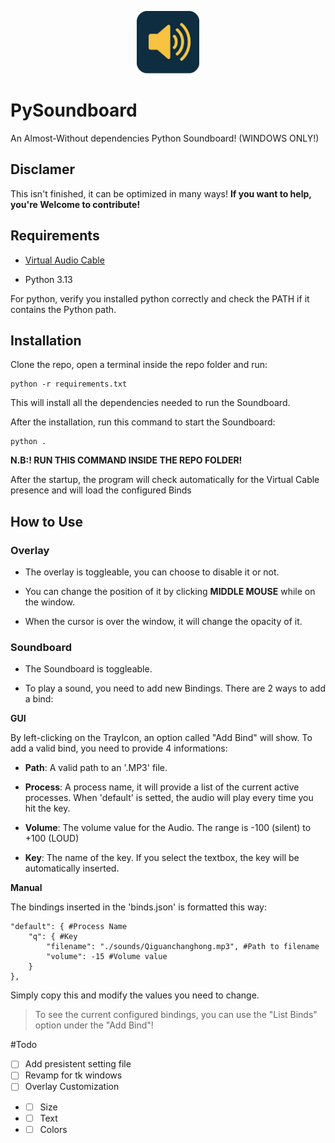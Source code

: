 ﻿<p align="center"><img src="https://github.com/LU1GYX/PySoundboard/blob/main/src/icon_no_text.png?raw=true" alt="TkForge Logo" width="100" height="100"></p>

# PySoundboard

An Almost-Without dependencies Python Soundboard! (WINDOWS ONLY!)

## Disclamer

This isn't finished, it can be optimized in many ways! __If you want to help, you're Welcome to contribute!__

## Requirements

* [Virtual Audio Cable](https://vb-audio.com/Cable/) 
+ Python 3.13

For python, verify you installed python correctly and check the PATH if it contains the Python path.

## Installation

Clone the repo, open a terminal inside the repo folder and run:

```
python -r requirements.txt
```

This will install all the dependencies needed to run the Soundboard.

After the installation, run this command to start the Soundboard: 

```
python .
```

__N.B:! RUN THIS COMMAND INSIDE THE REPO FOLDER!__

After the startup, the program will check automatically for the Virtual Cable presence and will load the configured Binds

## How to Use

### Overlay 

+ The overlay is toggleable, you can choose to disable it or not. 
- You can change the position of it by clicking __MIDDLE MOUSE__ while on the window.
* When the cursor is over the window, it will change the opacity of it.

### Soundboard

+ The Soundboard is toggleable. 
- To play a sound, you need to add new Bindings. There are 2 ways to add a bind: 

__GUI__

By left-clicking on the TrayIcon, an option called "Add Bind" will show.
To add a valid bind, you need to provide 4 informations:

* __Path__: A valid path to an '.MP3' file.
+ __Process__: A process name, it will provide a list of the current active processes. When 'default' is setted, the audio will play every time you hit the key.
- __Volume__: The volume value for the Audio. The range is -100 (silent) to +100 (LOUD)
* __Key__: The name of the key. If you select the textbox, the key will be automatically inserted.

__Manual__

The bindings inserted in the 'binds.json' is formatted this way:

```
"default": { #Process Name
    "q": { #Key
        "filename": "./sounds/Qiguanchanghong.mp3", #Path to filename
        "volume": -15 #Volume value
    }
},
```

Simply copy this and modify the values you need to change.

> To see the current configured bindings, you can use the "List Binds" option under the "Add Bind"!

#Todo

- [ ] Add presistent setting file
- [ ] Revamp for tk windows
- [ ] Overlay Customization
- - [ ] Size
- - [ ] Text
- - [ ] Colors